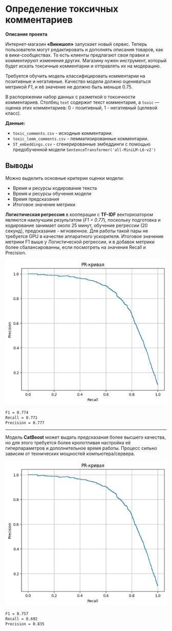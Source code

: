# Определение токсичных комментариев

**Описание проекта**

Интернет-магазин **«Викишоп»** запускает новый сервис. Теперь пользователи могут редактировать и дополнять описания товаров, как в вики-сообществах. То есть клиенты предлагают свои правки и комментируют изменения других. Магазину нужен инструмент, который будет искать токсичные комментарии и отправлять их на модерацию. 

Требуется обучить модель классифицировать комментарии на позитивные и негативные. Качество модели должно оцениваться метрикой *F1*, и её значение не должно быть меньше 0.75.

В распоряжении набор данных с разметкой о токсичности комментариев. Столбец `text` содержит текст комментария, а `toxic` — оценка этих комментариев: 0 - позитивный, 1 - негативный (целевой класс).

**Данные:**
- `toxic_comments.csv` - исходные комментарии.
- `toxic_lemm_comments.csv` - лемматизированные комментарии.
- `ST_embeddings.csv` - сгенерированные эмбеддинги с помощью предобученной модели `SentenceTransformer('all-MiniLM-L6-v2')`

## Выводы

Можно выделить основные критерии оценки модели:
- Время и ресурсы кодирование текста
- Время и ресурсы обучения модели
- Время предсказания
- Итоговое значение метрики

**Логистическая регрессия** в кооперации с **TF-IDF** векторизатором являются наилучшим результатом (_F1 =  0.77_), поскольку подготовка и кодирование занимает около 25 минут, обучение регрессии (20 секунд), предсказание - мгновенное. Для работы такой пары не требуется GPU в качестве аппаратного ускорителя. Итоговое значение метрики F1 выше у Логистической регрессии, и в добавок метрики более сбалансированны, если посмотреть на значения Recall и Precision.

![PR-кривая для Логистической регрессии](https://github.com/danspers/13.Toxic-comments/raw/main/Logistic_Regression_&_TF-IDF.png)

```
F1 = 0.774
Recall = 0.771
Precision = 0.777
```
___

Модель **CatBoost** может выдать предсказания более высшего качества, но для этого требуется более кропотливая настройка её гиперпараметров и дополнительное время работы. Процесс сильно зависим от технических мощностей компьютера/сервера.

![PR-кривая для CatBoost](https://github.com/danspers/13.Toxic-comments/raw/main/CatBoost_&_TF-IDF.png)

```
F1 = 0.757
Recall = 0.692
Precision = 0.835
```